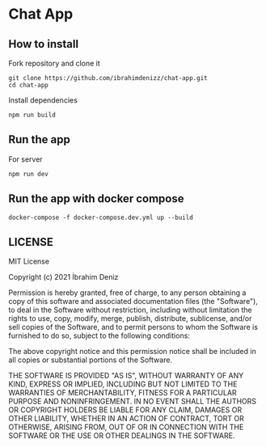 # Chat App
## How to install
Fork repository and clone it
```
git clone https://github.com/ibrahimdenizz/chat-app.git
cd chat-app
```
Install dependencies
```
npm run build
```

## Run the app
For server
```
npm run dev
```

## Run the app with docker compose

```
docker-compose -f docker-compose.dev.yml up --build 
```

## LICENSE

MIT License

Copyright (c) 2021 İbrahim Deniz

Permission is hereby granted, free of charge, to any person obtaining a copy
of this software and associated documentation files (the "Software"), to deal
in the Software without restriction, including without limitation the rights
to use, copy, modify, merge, publish, distribute, sublicense, and/or sell
copies of the Software, and to permit persons to whom the Software is
furnished to do so, subject to the following conditions:

The above copyright notice and this permission notice shall be included in all
copies or substantial portions of the Software.

THE SOFTWARE IS PROVIDED "AS IS", WITHOUT WARRANTY OF ANY KIND, EXPRESS OR
IMPLIED, INCLUDING BUT NOT LIMITED TO THE WARRANTIES OF MERCHANTABILITY,
FITNESS FOR A PARTICULAR PURPOSE AND NONINFRINGEMENT. IN NO EVENT SHALL THE
AUTHORS OR COPYRIGHT HOLDERS BE LIABLE FOR ANY CLAIM, DAMAGES OR OTHER
LIABILITY, WHETHER IN AN ACTION OF CONTRACT, TORT OR OTHERWISE, ARISING FROM,
OUT OF OR IN CONNECTION WITH THE SOFTWARE OR THE USE OR OTHER DEALINGS IN THE
SOFTWARE.

